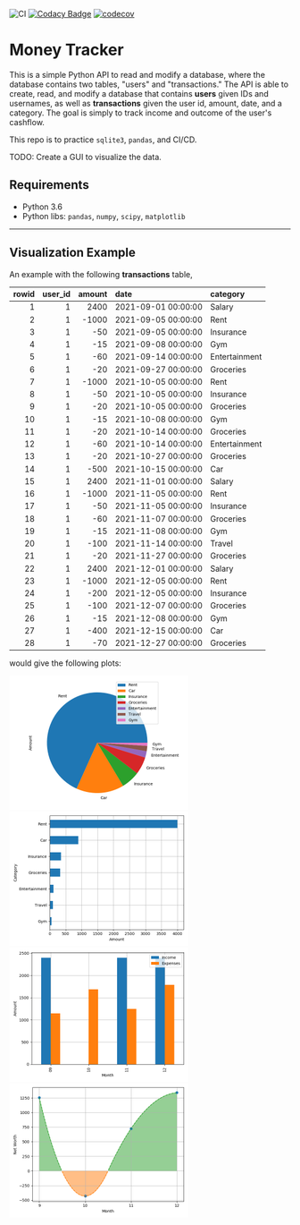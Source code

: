 ![CI](https://github.com/zidanmahmoud/money_tracker/actions/workflows/ci.yml/badge.svg)
[![Codacy Badge](https://app.codacy.com/project/badge/Grade/df3993f2816142968121dc56e5731cc2)](https://www.codacy.com/gh/zidanmahmoud/money_tracker/dashboard?utm_source=github.com&amp;utm_medium=referral&amp;utm_content=zidanmahmoud/money_tracker&amp;utm_campaign=Badge_Grade)
[![codecov](https://codecov.io/gh/zidanmahmoud/money_tracker/branch/main/graph/badge.svg?token=69YDW00T26)](https://codecov.io/gh/zidanmahmoud/money_tracker)

# Money Tracker
This is a simple Python API to read and modify a database, where the database contains two tables, "users" and "transactions." The API is able to create, read, and modify a database that contains **users** given IDs and usernames, as well as **transactions** given the user id, amount, date, and a category. The goal is simply to track income and outcome of the user's cashflow.

This repo is to practice `sqlite3`, `pandas`, and CI/CD.

TODO: Create a GUI to visualize the data.

## Requirements
- Python 3.6
- Python libs: `pandas`, `numpy`, `scipy`, `matplotlib`

---

## Visualization Example

An example with the following **transactions** table,

|   rowid |   user_id |   amount | date                | category      |
|--------:|----------:|---------:|:--------------------|:--------------|
|       1 |         1 |     2400 | 2021-09-01 00:00:00 | Salary        |
|       2 |         1 |    -1000 | 2021-09-05 00:00:00 | Rent          |
|       3 |         1 |      -50 | 2021-09-05 00:00:00 | Insurance     |
|       4 |         1 |      -15 | 2021-09-08 00:00:00 | Gym           |
|       5 |         1 |      -60 | 2021-09-14 00:00:00 | Entertainment |
|       6 |         1 |      -20 | 2021-09-27 00:00:00 | Groceries     |
|       7 |         1 |    -1000 | 2021-10-05 00:00:00 | Rent          |
|       8 |         1 |      -50 | 2021-10-05 00:00:00 | Insurance     |
|       9 |         1 |      -20 | 2021-10-05 00:00:00 | Groceries     |
|      10 |         1 |      -15 | 2021-10-08 00:00:00 | Gym           |
|      11 |         1 |      -20 | 2021-10-14 00:00:00 | Groceries     |
|      12 |         1 |      -60 | 2021-10-14 00:00:00 | Entertainment |
|      13 |         1 |      -20 | 2021-10-27 00:00:00 | Groceries     |
|      14 |         1 |     -500 | 2021-10-15 00:00:00 | Car           |
|      15 |         1 |     2400 | 2021-11-01 00:00:00 | Salary        |
|      16 |         1 |    -1000 | 2021-11-05 00:00:00 | Rent          |
|      17 |         1 |      -50 | 2021-11-05 00:00:00 | Insurance     |
|      18 |         1 |      -60 | 2021-11-07 00:00:00 | Groceries     |
|      19 |         1 |      -15 | 2021-11-08 00:00:00 | Gym           |
|      20 |         1 |     -100 | 2021-11-14 00:00:00 | Travel        |
|      21 |         1 |      -20 | 2021-11-27 00:00:00 | Groceries     |
|      22 |         1 |     2400 | 2021-12-01 00:00:00 | Salary        |
|      23 |         1 |    -1000 | 2021-12-05 00:00:00 | Rent          |
|      24 |         1 |     -200 | 2021-12-05 00:00:00 | Insurance     |
|      25 |         1 |     -100 | 2021-12-07 00:00:00 | Groceries     |
|      26 |         1 |      -15 | 2021-12-08 00:00:00 | Gym           |
|      27 |         1 |     -400 | 2021-12-15 00:00:00 | Car           |
|      28 |         1 |      -70 | 2021-12-27 00:00:00 | Groceries     |

would give the following plots:

<img src="./readme_images/piechart.png" width="320">
<img src="./readme_images/barchart.png" width="320">
<img src="./readme_images/moneyflow.png" width="320">
<img src="./readme_images/networth.png" width="320">

